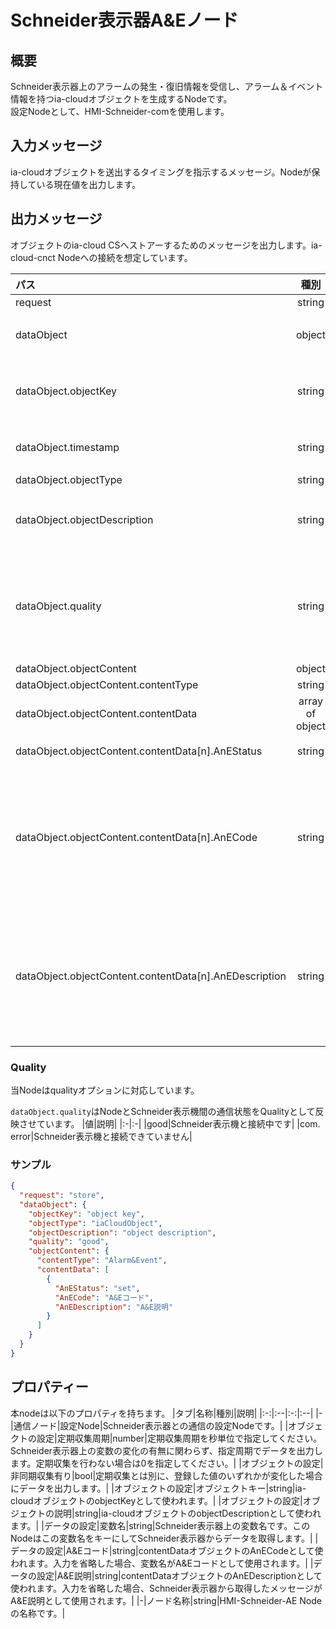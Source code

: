 # Schneider表示器A&Eノード

## 概要

Schneider表示器上のアラームの発生・復旧情報を受信し、アラーム＆イベント情報を持つia-cloudオブジェクトを生成するNodeです。  
設定Nodeとして、HMI-Schneider-comを使用します。

## 入力メッセージ

ia-cloudオブジェクトを送出するタイミングを指示するメッセージ。Nodeが保持している現在値を出力します。

## 出力メッセージ

オブジェクトのia-cloud CSへストアーするためのメッセージを出力します。ia-cloud-cnct Nodeへの接続を想定しています。

|パス|種別|説明|
|:--|:-:|:--|
|request|string|"store"|
|dataObject|object|ストアするia-cloudオブジェクト|
|dataObject.objectKey|string|プロパティ「オブジェクトキー」で設定した文字列|
|dataObject.timestamp|string|メッセージ作成時点のタイムスタンプ|
|dataObject.objectType|string|"iaCloudObject"|
|dataObject.objectDescription|string|プロパティ「objectの説明」で設定した文字列|
|dataObject.quality|string|dataObjectのQuality。Schneider表示器との通信状態を示します。値については後述しています。|
|dataObject.objectContent|object| |
|dataObject.objectContent.contentType|string|"Alarm&Event"|
|dataObject.objectContent.contentData|array of object|ストアするデータの配列|
|dataObject.objectContent.contentData\[n\].AnEStatus|string|アラーム&イベントの状態|
|dataObject.objectContent.contentData\[n\].AnECode|string|プロパティ「A&Eコード」で設定した文字列<br>プロパティで設定していない場合、Schneider表示器上の変数名が入ります。|
|dataObject.objectContent.contentData\[n\].AnEDescription|string|プロパティ「A&E説明」で設定した文字列<br>プロパティで設定していない場合、Schneider表示器から取得したメッセージが入ります。|

### Quality

当Nodeはqualityオプションに対応しています。

`dataObject.quality`はNodeとSchneider表示機間の通信状態をQualityとして反映させています。
|値|説明|
|:-|:-|
|good|Schneider表示機と接続中です|
|com. error|Schneider表示機と接続できていません|

### サンプル

```json
{
  "request": "store",
  "dataObject": {
    "objectKey": "object key",
    "objectType": "iaCloudObject",
    "objectDescription": "object description",
    "quality": "good",
    "objectContent": {
      "contentType": "Alarm&Event",
      "contentData": [
        {
          "AnEStatus": "set",
          "AnECode": "A&Eコード",
          "AnEDescription": "A&E説明"
        }
      ]
    }
  }
}
```

## プロパティー

本nodeは以下のプロパティを持ちます。
|タブ|名称|種別|説明|
|:-:|:--|:-:|:--|
|-|通信ノード|設定Node|Schneider表示器との通信の設定Nodeです。|
|オブジェクトの設定|定期収集周期|number|定期収集周期を秒単位で指定してください。Schneider表示器上の変数の変化の有無に関わらず、指定周期でデータを出力します。定期収集を行わない場合は0を指定してください。|
|オブジェクトの設定|非同期収集有り|bool|定期収集とは別に、登録した値のいずれかが変化した場合にデータを出力します。|
|オブジェクトの設定|オブジェクトキー|string|ia-cloudオブジェクトのobjectKeyとして使われます。|
|オブジェクトの設定|オブジェクトの説明|string|ia-cloudオブジェクトのobjectDescriptionとして使われます。|
|データの設定|変数名|string|Schneider表示器上の変数名です。このNodeはこの変数名をキーにしてSchneider表示器からデータを取得します。|
|データの設定|A&Eコード|string|contentDataオブジェクトのAnECodeとして使われます。入力を省略した場合、変数名がA&Eコードとして使用されます。|
|データの設定|A&E説明|string|contentDataオブジェクトのAnEDescriptionとして使われます。入力を省略した場合、Schneider表示器から取得したメッセージがA&E説明として使用されます。|
|-|ノード名称|string|HMI-Schneider-AE Nodeの名称です。|
